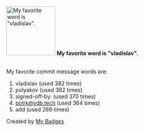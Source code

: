 <img src="https://my-badges.github.io/my-badges/favorite-word.png" alt="My favorite word is &quot;vladislav&quot;." title="My favorite word is &quot;vladislav&quot;." width="128">
<strong>My favorite word is &quot;vladislav&quot;.</strong>
<br><br>

My favorite commit message words are:

1. vladislav (used 382 times)
2. polyakov (used 382 times)
3. signed-off-by: (used 370 times)
4. <polrk@ydb.tech> (used 364 times)
5. add (used 268 times)


Created by <a href="https://github.com/my-badges/my-badges">My Badges</a>